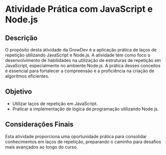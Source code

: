 # Atividade Prática com JavaScript e Node.js

## Descrição

O propósito desta atividade da GrowDev é a aplicação prática de laços de repetição utilizando JavaScript e Node.js. A atividade tem como foco o desenvolvimento de habilidades na utilização de estruturas de repetição em JavaScript, especialmente no ambiente Node.js. A prática desses conceitos é essencial para fortalecer a compreensão e a proficiência na criação de algoritmos eficientes.

## Objetivo

- Utilizar laços de repetição em JavaScript.
- Praticar a implementação de lógica de programação utilizando Node.js.


## Considerações Finais

Esta atividade proporciona uma oportunidade prática para consolidar conhecimentos em laços de repetição, preparando o caminho para desafios mais avançados ao longo do curso.

